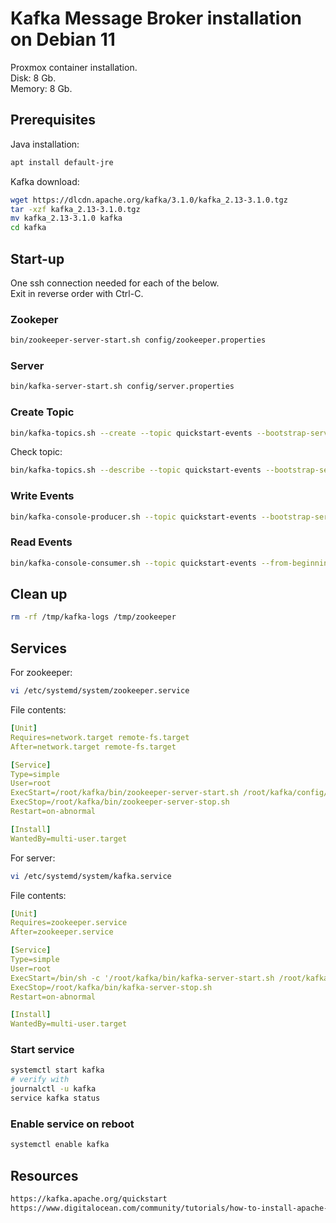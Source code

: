 # Kafka Message Broker installation on Debian 11
Proxmox container installation.  
Disk: 8 Gb.  
Memory: 8 Gb.
## Prerequisites
Java installation:
```sh
apt install default-jre
```
Kafka download:
```sh
wget https://dlcdn.apache.org/kafka/3.1.0/kafka_2.13-3.1.0.tgz
tar -xzf kafka_2.13-3.1.0.tgz
mv kafka_2.13-3.1.0 kafka
cd kafka
```
## Start-up
One ssh connection needed for each of the below.  
Exit in reverse order with Ctrl-C.
### Zookeper
```sh
bin/zookeeper-server-start.sh config/zookeeper.properties
```
### Server
```sh
bin/kafka-server-start.sh config/server.properties
```
### Create Topic
```sh
bin/kafka-topics.sh --create --topic quickstart-events --bootstrap-server localhost:9092
```
Check topic:
```sh
bin/kafka-topics.sh --describe --topic quickstart-events --bootstrap-server localhost:9092
```
### Write Events
```sh
bin/kafka-console-producer.sh --topic quickstart-events --bootstrap-server localhost:9092
```
### Read Events
```sh
bin/kafka-console-consumer.sh --topic quickstart-events --from-beginning --bootstrap-server localhost:9092
```
## Clean up
```sh
rm -rf /tmp/kafka-logs /tmp/zookeeper
```
## Services
For zookeeper:
```sh
vi /etc/systemd/system/zookeeper.service
```
File contents:
```yaml
[Unit]
Requires=network.target remote-fs.target
After=network.target remote-fs.target

[Service]
Type=simple
User=root
ExecStart=/root/kafka/bin/zookeeper-server-start.sh /root/kafka/config/zookeeper.properties
ExecStop=/root/kafka/bin/zookeeper-server-stop.sh
Restart=on-abnormal

[Install]
WantedBy=multi-user.target
```
For server:
```sh
vi /etc/systemd/system/kafka.service
```
File contents:
```yaml
[Unit]
Requires=zookeeper.service
After=zookeeper.service

[Service]
Type=simple
User=root
ExecStart=/bin/sh -c '/root/kafka/bin/kafka-server-start.sh /root/kafka/config/server.properties > /root/kafka/kafka.log 2>&1'
ExecStop=/root/kafka/bin/kafka-server-stop.sh
Restart=on-abnormal

[Install]
WantedBy=multi-user.target
```
### Start service
```sh
systemctl start kafka
# verify with
journalctl -u kafka
service kafka status
```
### Enable service on reboot
```sh
systemctl enable kafka
```
## Resources
```html
https://kafka.apache.org/quickstart
https://www.digitalocean.com/community/tutorials/how-to-install-apache-kafka-on-debian-10
```


